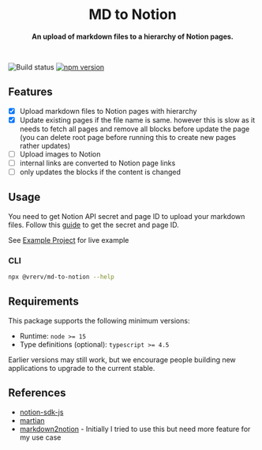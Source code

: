 <div align="center">
	<h1>MD to Notion</h1>
	<p>
		<b>An upload of markdown files to a hierarchy of Notion pages.</b>
	</p>
	<br>
</div>

![Build status](https://github.com/vrerv/md-to-notion/actions/workflows/ci.yml/badge.svg)
[![npm version](https://badge.fury.io/js/%40vrerv%2Fmd-to-notion.svg)](https://www.npmjs.com/package/@vrerv/md-to-notion)

## Features

- [x] Upload markdown files to Notion pages with hierarchy
- [x] Update existing pages if the file name is same. however this is slow as it needs to fetch all pages and remove all blocks before update the page (you can delete root page before running this to create new pages rather updates)
- [ ] Upload images to Notion
- [ ] internal links are converted to Notion page links
- [ ] only updates the blocks if the content is changed

## Usage

You need to get Notion API secret and page ID to upload your markdown files.
Follow this [guide](./docs/configure-notion.md) to get the secret and page ID.

See [Example Project](./examples/example-project) for live example

### CLI

```bash
npx @vrerv/md-to-notion --help
```

## Requirements

This package supports the following minimum versions:

- Runtime: `node >= 15`
- Type definitions (optional): `typescript >= 4.5`

Earlier versions may still work, but we encourage people building new applications to upgrade to the current stable.

## References

- [notion-sdk-js](https://github.com/makenotion/notion-sdk-js)
- [martian](https://github.com/tryfabric/martian)
- [markdown2notion](https://github.com/Rujuu-prog/markdown2notion) - Initially I tried to use this but need more feature for my use case
